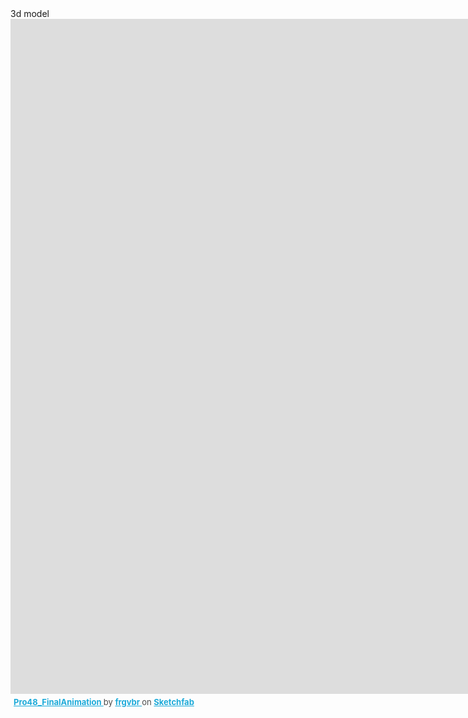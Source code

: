 <html>
<head> 3d model </head>
<body>
<div class="sketchfab-embed-wrapper"> <iframe title="Pro48_FinalAnimation" frameborder="0" allowfullscreen mozallowfullscreen="true" webkitallowfullscreen="true" allow="autoplay; fullscreen; xr-spatial-tracking" xr-spatial-tracking execution-while-out-of-viewport execution-while-not-rendered web-share width="1920" height="1080" src="https://sketchfab.com/models/2afe64531d924855bb016ef950204ed2/embed"> </iframe> <p style="font-size: 13px; font-weight: normal; margin: 5px; color: #4A4A4A;"> <a href="https://sketchfab.com/3d-models/pro48-finalanimation-2afe64531d924855bb016ef950204ed2?utm_medium=embed&utm_campaign=share-popup&utm_content=2afe64531d924855bb016ef950204ed2" target="_blank" style="font-weight: bold; color: #1CAAD9;"> Pro48_FinalAnimation </a> by <a href="https://sketchfab.com/frgvbr?utm_medium=embed&utm_campaign=share-popup&utm_content=2afe64531d924855bb016ef950204ed2" target="_blank" style="font-weight: bold; color: #1CAAD9;"> frgvbr </a> on <a href="https://sketchfab.com?utm_medium=embed&utm_campaign=share-popup&utm_content=2afe64531d924855bb016ef950204ed2" target="_blank" style="font-weight: bold; color: #1CAAD9;">Sketchfab</a></p></div>
</body>
<html>

